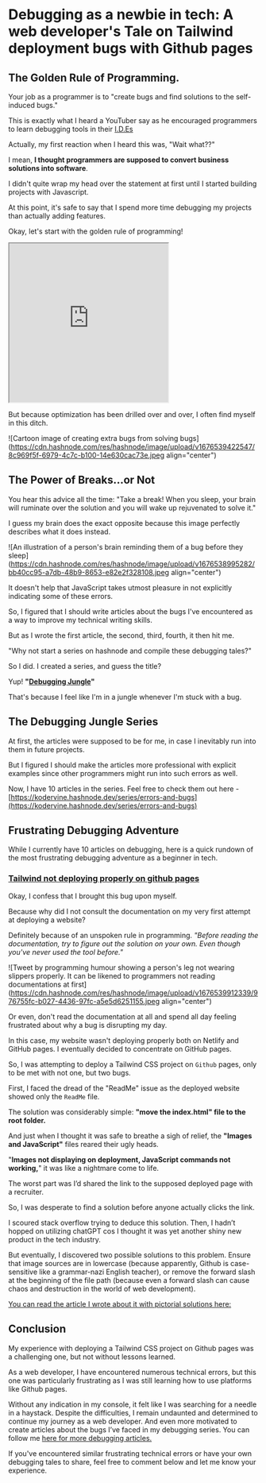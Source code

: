 # Debugging as a newbie in tech: A web developer's Tale on Tailwind deployment bugs with Github pages

## **The Golden Rule of Programming.**

Your job as a programmer is to "create bugs and find solutions to the self-induced bugs."

This is exactly what I heard a YouTuber say as he encouraged programmers to learn debugging tools in their [I.D.Es](http://I.D.Es)

Actually, my first reaction when I heard this was, "Wait what??"

I mean, **I thought programmers are supposed to convert business solutions into software**.

I didn't quite wrap my head over the statement at first until I started building projects with Javascript.

At this point, it's safe to say that I spend more time debugging my projects than actually adding features.

Okay, let's start with the golden rule of programming!

<iframe src="https://share.descript.com/embed/8gSkRUm3heI" width="320" height="320"></iframe>

But because optimization has been drilled over and over, I often find myself in this ditch.

![Cartoon image of creating extra bugs from solving bugs](https://cdn.hashnode.com/res/hashnode/image/upload/v1676539422547/8c969f5f-6979-4c7c-b100-14e630cac73e.jpeg align="center")

## The Power of Breaks...or Not

You hear this advice all the time: "Take a break! When you sleep, your brain will ruminate over the solution and you will wake up rejuvenated to solve it."

I guess my brain does the exact opposite because this image perfectly describes what it does instead.

![An illustration of a person's brain reminding them of a bug before they sleep](https://cdn.hashnode.com/res/hashnode/image/upload/v1676538995282/bb40cc95-a7db-48b9-8653-e82e2f328108.jpeg align="center")

It doesn't help that JavaScript takes utmost pleasure in not explicitly indicating some of these errors.

So, I figured that I should write articles about the bugs I've encountered as a way to improve my technical writing skills.

But as I wrote the first article, the second, third, fourth, it then hit me.

"Why not start a series on hashnode and compile these debugging tales?"

So I did. I created a series, and guess the title?

Yup! **"**[**Debugging Jungle**](https://kodervine.hashnode.dev/series/errors-and-bugs)**"**

That's because I feel like I'm in a jungle whenever I'm stuck with a bug.

## The Debugging Jungle Series

At first, the articles were supposed to be for me, in case I inevitably run into them in future projects.

But I figured I should make the articles more professional with explicit examples since other programmers might run into such errors as well.

Now, I have 10 articles in the series. Feel free to check them out here - [https://kodervine.hashnode.dev/series/errors-and-bugs](https://kodervine.hashnode.dev/series/errors-and-bugs)

## Frustrating Debugging Adventure

While I currently have 10 articles on debugging, here is a quick rundown of the most frustrating debugging adventure as a beginner in tech.

### [Tailwind not deploying properly on github pages](https://kodervine.hashnode.dev/bug-tailwind-project-not-deploying-properly-on-github-pages)

Okay, I confess that I brought this bug upon myself.

Because why did I not consult the documentation on my very first attempt at deploying a website?

Definitely because of an unspoken rule in programming. *"Before reading the documentation, try to figure out the solution on your own. Even though you've never used the tool before."*

![Tweet by programming humour showing a person's leg not wearing slippers properly. It can be likened to programmers not reading documentations at first](https://cdn.hashnode.com/res/hashnode/image/upload/v1676539912339/976755fc-b027-4436-97fc-a5e5d6251155.jpeg align="center")

Or even, don't read the documentation at all and spend all day feeling frustrated about why a bug is disrupting my day.

In this case, my website wasn't deploying properly both on Netlify and GitHub pages. I eventually decided to concentrate on GitHub pages.

So, I was attempting to deploy a Tailwind CSS project on `Github` pages, only to be met with not one, but two bugs.

First, I faced the dread of the "ReadMe" issue as the deployed website showed only the `ReadMe` file.

The solution was considerably simple: **"move the index.html" file to the root folder.**

And just when I thought it was safe to breathe a sigh of relief, the **"Images and JavaScript"** files reared their ugly heads.

"**Images not displaying on deployment, JavaScript commands not working,**" it was like a nightmare come to life.

The worst part was I’d shared the link to the supposed deployed page with a recruiter.

So, I was desperate to find a solution before anyone actually clicks the link.

I scoured stack overflow trying to deduce this solution. Then, I hadn’t hopped on utilizing chatGPT cos I thought it was yet another shiny new product in the tech industry.

But eventually, I discovered two possible solutions to this problem. Ensure that image sources are in lowercase (because apparently, Github is case-sensitive like a grammar-nazi English teacher), or remove the forward slash at the beginning of the file path (because even a forward slash can cause chaos and destruction in the world of web development).

[You can read the article I wrote about it with pictorial solutions here:](https://kodervine.hashnode.dev/bug-tailwind-project-not-deploying-properly-on-github-pages)

## Conclusion

My experience with deploying a Tailwind CSS project on Github pages was a challenging one, but not without lessons learned.

As a web developer, I have encountered numerous technical errors, but this one was particularly frustrating as I was still learning how to use platforms like Github pages.

Without any indication in my console, it felt like I was searching for a needle in a haystack. Despite the difficulties, I remain undaunted and determined to continue my journey as a web developer. And even more motivated to create articles about the bugs I’ve faced in my debugging series. You can follow me [here for more debugging articles.](https://hashnode.com/@kodervine)

If you've encountered similar frustrating technical errors or have your own debugging tales to share, feel free to comment below and let me know your experience.